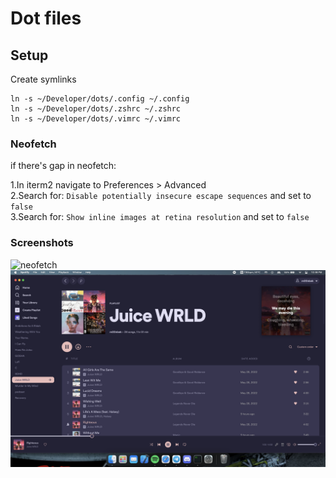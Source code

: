 # Dot files

## Setup
Create symlinks
```
ln -s ~/Developer/dots/.config ~/.config
ln -s ~/Developer/dots/.zshrc ~/.zshrc
ln -s ~/Developer/dots/.vimrc ~/.vimrc
```
### Neofetch
if there's gap in neofetch:

1.In iterm2 navigate to Preferences > Advanced <br />
2.Search for: `Disable potentially insecure escape sequences` and set to `false` <br />
3.Search for: `Show inline images at retina resolution` and set to `false` <br />

### Screenshots
![neofetch](screenshots/neofetch.png?raw=true "neofetch")
![spotify](screenshots/spotify.png?raw=true "spotify")
